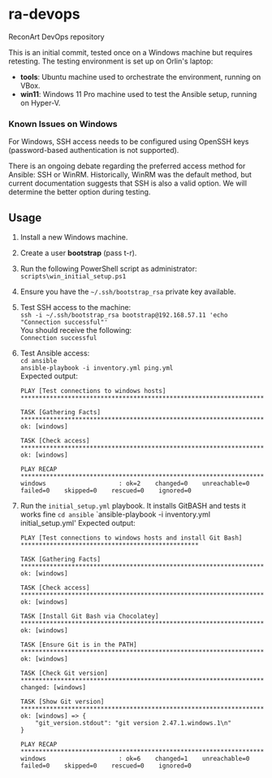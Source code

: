 # ra-devops
ReconArt DevOps repository

This is an initial commit, tested once on a Windows machine but requires retesting.
The testing environment is set up on Orlin's laptop:
- **tools**: Ubuntu machine used to orchestrate the environment, running on VBox.
- **win11**: Windows 11 Pro machine used to test the Ansible setup, running on Hyper-V.

### Known Issues on Windows
For Windows, SSH access needs to be configured using OpenSSH keys (password-based authentication is not supported). 

There is an ongoing debate regarding the preferred access method for Ansible: SSH or WinRM. Historically, WinRM was the default method, but current documentation suggests that SSH is also a valid option. We will determine the better option during testing.

## Usage
1. Install a new Windows machine.
2. Create a user **bootstrap** (pass t-r).
3. Run the following PowerShell script as administrator:  
   `scripts\win_initial_setup.ps1`
4. Ensure you have the `~/.ssh/bootstrap_rsa` private key available.
5. Test SSH access to the machine:  
   `ssh -i ~/.ssh/bootstrap_rsa bootstrap@192.168.57.11 'echo "Connection successful"'`  
   You should receive the following:  
   `Connection successful`
6. Test Ansible access:  
   `cd ansible`  
   `ansible-playbook -i inventory.yml ping.yml`  
   Expected output:  

    ```
    PLAY [Test connections to windows hosts] **********************************************************************

    TASK [Gathering Facts] ****************************************************************************************
    ok: [windows]

    TASK [Check access] *******************************************************************************************
    ok: [windows]

    PLAY RECAP ****************************************************************************************************
    windows                    : ok=2    changed=0    unreachable=0    failed=0    skipped=0    rescued=0    ignored=0

    ```

7. Run the `initial_setup.yml` playbook. It installs GitBASH and tests it works fine
   `cd ansible`
   `ansible-playbook -i inventory.yml initial_setup.yml'
   Expected output:

   ```
   PLAY [Test connections to windows hosts and install Git Bash] *************************************************

   TASK [Gathering Facts] ****************************************************************************************
   ok: [windows]

   TASK [Check access] *******************************************************************************************
   ok: [windows]

   TASK [Install Git Bash via Chocolatey] ************************************************************************
   ok: [windows]

   TASK [Ensure Git is in the PATH] ******************************************************************************
   ok: [windows]

   TASK [Check Git version] **************************************************************************************
   changed: [windows]

   TASK [Show Git version] ***************************************************************************************
   ok: [windows] => {
       "git_version.stdout": "git version 2.47.1.windows.1\n"
   }

   PLAY RECAP ****************************************************************************************************
   windows                    : ok=6    changed=1    unreachable=0    failed=0    skipped=0    rescued=0    ignored=0
   ```

